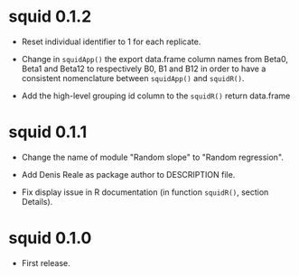 squid 0.1.2
===========

-   Reset individual identifier to 1 for each replicate.

-   Change in `squidApp()` the export data.frame column names from Beta0, Beta1 and Beta12 to respectively B0, B1 and B12 in order to have a consistent nomenclature between `squidApp()` and `squidR()`.

-   Add the high-level grouping id column to the `squidR()` return data.frame

squid 0.1.1
===========

-   Change the name of module "Random slope" to "Random regression".

-   Add Denis Reale as package author to DESCRIPTION file.

-   Fix display issue in R documentation (in function `squidR()`, section Details).

squid 0.1.0
===========

-   First release.
